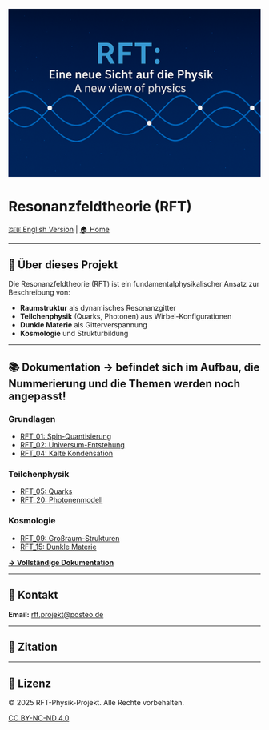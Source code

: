 ![RFT Logo](../assets/images/logo.png)

# Resonanzfeldtheorie (RFT)

[🇬🇧 English Version](../en/) | [🏠 Home](../)

---

## 🎯 Über dieses Projekt

Die Resonanzfeldtheorie (RFT) ist ein fundamentalphysikalischer Ansatz zur Beschreibung von:

- **Raumstruktur** als dynamisches Resonanzgitter
- **Teilchenphysik** (Quarks, Photonen) aus Wirbel-Konfigurationen
- **Dunkle Materie** als Gitterverspannung
- **Kosmologie** und Strukturbildung

---

## 📚 Dokumentation -> befindet sich im Aufbau, die Nummerierung und die Themen werden noch angepasst!

### Grundlagen
- [RFT_01: Spin-Quantisierung](docs/RFT_01.md)
- [RFT_02: Universum-Entstehung](docs/RFT_02.md)
- [RFT_04: Kalte Kondensation](docs/RFT_04.md)

### Teilchenphysik
- [RFT_05: Quarks](docs/RFT_05.md)
- [RFT_20: Photonenmodell](docs/RFT_20.md)

### Kosmologie
- [RFT_09: Großraum-Strukturen](docs/RFT_09.md)
- [RFT_15: Dunkle Materie](docs/RFT_15.md)

**[→ Vollständige Dokumentation](docs/)**

---

## 📧 Kontakt

**Email:** rft.projekt@posteo.de

---

## 📖 Zitation

---

## 📜 Lizenz

© 2025 RFT-Physik-Projekt. Alle Rechte vorbehalten.

[CC BY-NC-ND 4.0](https://creativecommons.org/licenses/by-nc-nd/4.0/deed.de)
